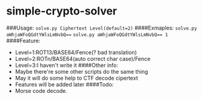 # simple-crypto-solver
###Usage:
```solve.py Ciphertext Level(default=2)```
####Exmaples: 
```solve.py aWhjaWFoQGdtYWlsLmNvbQ==```
```solve.py aWhjaWFoQGdtYWlsLmNvbQ== 1```
####Feature:
* Level=1:ROT13/BASE64/Fence(? bad translation)
* Level=2:ROTn/BASE64(auto correct char case)/Fence
* Level=3:I haven't write it
####Other info:
* Maybe there're some other scripts do the same thing
* May it will do some help to CTF decode cipertext
* Features will be added later
####Todo:
* Morse code decode.